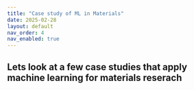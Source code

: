 ```yaml
---
title: "Case study of ML in Materials"
date: 2025-02-28
layout: default
nav_order: 4
nav_enabled: true
---
```


## Lets look at a few case studies that apply machine learning for materials reserach